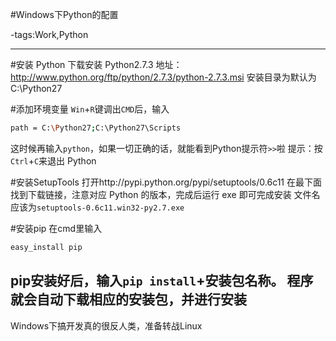 #Windows下Python的配置

-tags:Work,Python

----

#安装 Python
下载安装 Python2.7.3
地址：http://www.python.org/ftp/python/2.7.3/python-2.7.3.msi
安装目录为默认为 C:\Python27

#添加环境变量
`Win`+`R`键调出`CMD`后，输入
```bash
path = C:\Python27;C:\Python27\Scripts
```
这时候再输入`python`，如果一切正确的话，就能看到Python提示符`>>`啦
提示：按`Ctrl`+`C`来退出 Python

#安装SetupTools
打开http://pypi.python.org/pypi/setuptools/0.6c11
在最下面找到下载链接，注意对应 Python 的版本，完成后运行 exe 即可完成安装
文件名应该为`setuptools-0.6c11.win32-py2.7.exe`

#安装pip
在cmd里输入
```bash
easy_install pip
```
pip安装好后，输入`pip install`+安装包名称。
程序就会自动下载相应的安装包，并进行安装
------------------------------------------------
Windows下搞开发真的很反人类，准备转战Linux